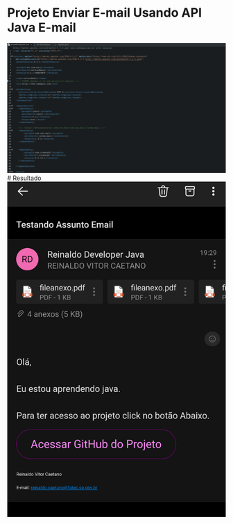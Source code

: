 # Projeto Enviar E-mail Usando API Java E-mail
<img src="gif.gif"/>
# Resultado
<img src="Screenshot.png"/>